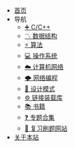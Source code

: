 <!-- TODO ICON图标 -->
- [<span class="iconfont icon-icon_fabu"></span> 首页](/README.md)
- <span class="iconfont icon-icon_fabu"></span> 导航 
  - [➕ C/C++](/CPP/REAMDE.md)
  - [〽️ 数据结构](/DataStructure/README.md)
  - [⚡️ 算法](/Alogorithm/README.md)
  - [💻 操作系统](/Alogorithm/README.md)
  - [☁️ 计算机网络](/Network/README.md)
  - [🌩 网络编程](/Network/README.md)
  - [📏 设计模式](#design-pattern)
  - [⚙️ 链接装载库](#link-loading-library)
  - [📚 书籍](#books)
  - [❓ 专题合集](#problems)
  - [💯 复习刷题网站](#review-of-brush-questions-website)
- [<span class="iconfont icon-wodeguanzhu"></span> 关于本站](About/)